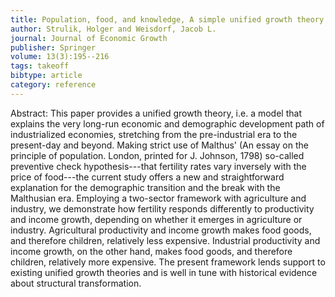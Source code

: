 ```yaml
---
title: Population, food, and knowledge, A simple unified growth theory
author: Strulik, Holger and Weisdorf, Jacob L.
journal: Journal of Economic Growth
publisher: Springer
volume: 13(3):195--216
tags: takeoff
bibtype: article
category: reference
---
```

Abstract: This paper provides a unified growth theory, i.e. a model that explains the very long-run economic and demographic development path of industrialized economies, stretching from the pre-industrial era to the present-day and beyond. Making strict use of Malthus' (An essay on the principle of population. London, printed for J. Johnson, 1798) so-called preventive check hypothesis---that fertility rates vary inversely with the price of food---the current study offers a new and straightforward explanation for the demographic transition and the break with the Malthusian era. Employing a two-sector framework with agriculture and industry, we demonstrate how fertility responds differently to productivity and income growth, depending on whether it emerges in agriculture or industry. Agricultural productivity and income growth makes food goods, and therefore children, relatively less expensive. Industrial productivity and income growth, on the other hand, makes food goods, and therefore children, relatively more expensive. The present framework lends support to existing unified growth theories and is well in tune with historical evidence about structural transformation.
